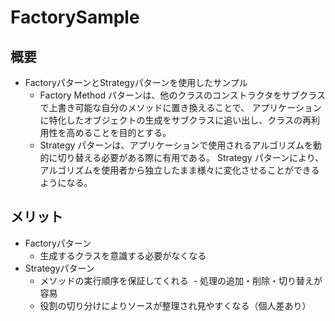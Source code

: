 # FactorySample

## 概要
- FactoryパターンとStrategyパターンを使用したサンプル
  - Factory Method パターンは、他のクラスのコンストラクタをサブクラスで上書き可能な自分のメソッドに置き換えることで、 
    アプリケーションに特化したオブジェクトの生成をサブクラスに追い出し、クラスの再利用性を高めることを目的とする。
  - Strategy パターンは、アプリケーションで使用されるアルゴリズムを動的に切り替える必要がある際に有用である。
    Strategy パターンにより、アルゴリズムを使用者から独立したまま様々に変化させることができるようになる。

## メリット
- Factoryパターン
  - 生成するクラスを意識する必要がなくなる
- Strategyパターン
  - メソッドの実行順序を保証してくれる
  - 処理の追加・削除・切り替えが容易
  - 役割の切り分けによりソースが整理され見やすくなる（個人差あり）

